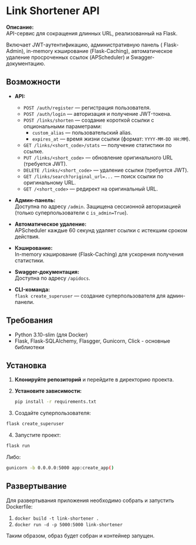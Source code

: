 # Link Shortener API

**Описание:**  
API-сервис для сокращения длинных URL, реализованный на Flask. 

Включает JWT-аутентификацию, административную панель (
Flask-Admin), in-memory кэширование (Flask-Caching), автоматическое удаление просроченных ссылок (APScheduler) и
Swagger-документацию.

## Возможности

- **API:**
    - `POST /auth/register` — регистрация пользователя.
    - `POST /auth/login` — авторизация и получение JWT-токена.
    - `POST /links/shorten` — создание короткой ссылки с опциональными параметрами:
        - `custom_alias` — пользовательский alias.
        - `expires_at` — время жизни ссылки (формат: `YYYY-MM-DD HH:MM`).
    - `GET /links/<short_code>/stats` — получение статистики по ссылке.
    - `PUT /links/<short_code>` — обновление оригинального URL (требуется JWT).
    - `DELETE /links/<short_code>` — удаление ссылки (требуется JWT).
    - `GET /links/search?original_url=...` — поиск ссылки по оригинальному URL.
    - `GET /<short_code>` — редирект на оригинальный URL.

- **Админ-панель:**  
  Доступна по адресу `/admin`. Защищена сессионной авторизацией (только суперпользователи с `is_admin=True`).

- **Автоматическое удаление:**  
  APScheduler каждые 60 секунд удаляет ссылки с истекшим сроком действия.

- **Кэширование:**  
  In-memory кэширование (Flask-Caching) для ускорения получения статистики.

- **Swagger-документация:**  
  Доступна по адресу `/apidocs`.

- **CLI-команда:**  
  `flask create_superuser` — создание суперпользователя для админ-панели.

## Требования

- Python 3.10-slim (для Docker)
- Flask, Flask-SQLAlchemy, Flasgger, Gunicorn, Click - основные библиотеки

## Установка

1. **Клонируйте репозиторий** и перейдите в директорию проекта.

2. **Установите зависимости:**

   ```bash
   pip install -r requirements.txt
    ```
3. Создайте суперпользователя:

  ```bash
  flask create_superuser
  ```

4. Запустите проект:

  ```bash
  flask run
  ```
  
  Либо:
  
  ```bash
  gunicorn -b 0.0.0.0:5000 app:create_app()
  ```

## Развертывание

Для развертывания приложения необходимо собрать и запустить Dockerfile:

1. `docker build -t link-shortener .`
2. `docker run -d -p 5000:5000 link-shortener`

Таким образом, образ будет собран и контейнер запущен.